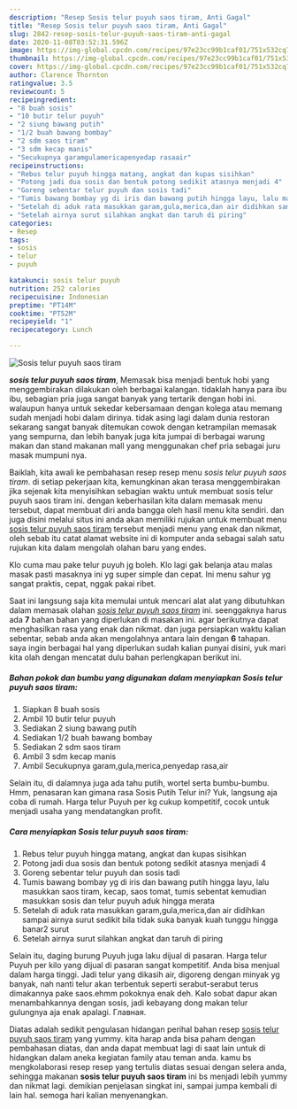 ```yaml
---
description: "Resep Sosis telur puyuh saos tiram, Anti Gagal"
title: "Resep Sosis telur puyuh saos tiram, Anti Gagal"
slug: 2842-resep-sosis-telur-puyuh-saos-tiram-anti-gagal
date: 2020-11-08T03:52:31.596Z
image: https://img-global.cpcdn.com/recipes/97e23cc99b1caf01/751x532cq70/sosis-telur-puyuh-saos-tiram-foto-resep-utama.jpg
thumbnail: https://img-global.cpcdn.com/recipes/97e23cc99b1caf01/751x532cq70/sosis-telur-puyuh-saos-tiram-foto-resep-utama.jpg
cover: https://img-global.cpcdn.com/recipes/97e23cc99b1caf01/751x532cq70/sosis-telur-puyuh-saos-tiram-foto-resep-utama.jpg
author: Clarence Thornton
ratingvalue: 3.5
reviewcount: 5
recipeingredient:
- "8 buah sosis"
- "10 butir telur puyuh"
- "2 siung bawang putih"
- "1/2 buah bawang bombay"
- "2 sdm saos tiram"
- "3 sdm kecap manis"
- "Secukupnya garamgulamericapenyedap rasaair"
recipeinstructions:
- "Rebus telur puyuh hingga matang, angkat dan kupas sisihkan"
- "Potong jadi dua sosis dan bentuk potong sedikit atasnya menjadi 4"
- "Goreng sebentar telur puyuh dan sosis tadi"
- "Tumis bawang bombay yg di iris dan bawang putih hingga layu, lalu masukkan saos tiram, kecap, saos tomat, tumis sebentat kemudian masukkan sosis dan telur puyuh aduk hingga merata"
- "Setelah di aduk rata masukkan garam,gula,merica,dan air didihkan sampai airnya surut sedikit bila tidak suka banyak kuah tunggu hingga banar2 surut"
- "Setelah airnya surut silahkan angkat dan taruh di piring"
categories:
- Resep
tags:
- sosis
- telur
- puyuh

katakunci: sosis telur puyuh 
nutrition: 252 calories
recipecuisine: Indonesian
preptime: "PT14M"
cooktime: "PT52M"
recipeyield: "1"
recipecategory: Lunch

---
```



![Sosis telur puyuh saos tiram](https://img-global.cpcdn.com/recipes/97e23cc99b1caf01/751x532cq70/sosis-telur-puyuh-saos-tiram-foto-resep-utama.jpg)

<b><i>sosis telur puyuh saos tiram</i></b>, Memasak bisa menjadi bentuk hobi yang menggembirakan dilakukan oleh berbagai kalangan. tidaklah hanya para ibu ibu, sebagian pria juga sangat banyak yang tertarik dengan hobi ini. walaupun hanya untuk sekedar kebersamaan dengan kolega atau memang sudah menjadi hobi dalam dirinya. tidak asing lagi dalam dunia restoran sekarang sangat banyak ditemukan cowok dengan ketrampilan memasak yang sempurna, dan lebih banyak juga kita jumpai di berbagai warung makan dan stand makanan mall yang menggunakan chef pria sebagai juru masak mumpuni nya.

Baiklah, kita awali ke pembahasan resep resep menu <i>sosis telur puyuh saos tiram</i>. di setiap pekerjaan kita, kemungkinan akan terasa menggembirakan jika sejenak kita menyisihkan sebagian waktu untuk membuat sosis telur puyuh saos tiram ini. dengan keberhasilan kita dalam memasak menu tersebut, dapat membuat diri anda bangga oleh hasil menu kita sendiri. dan juga disini melalui situs ini anda akan memiliki rujukan untuk membuat menu <u>sosis telur puyuh saos tiram</u> tersebut menjadi menu yang enak dan nikmat, oleh sebab itu catat alamat website ini di komputer anda sebagai salah satu rujukan kita dalam mengolah olahan baru yang endes.

Klo cuma mau pake telur puyuh jg boleh. Klo lagi gak belanja atau malas masak pasti masaknya ini yg super simple dan cepat. Ini menu sahur yg sangat praktis, cepat, nggak pakai ribet.


Saat ini langsung saja kita memulai untuk mencari alat alat yang dibutuhkan dalam memasak olahan <u><i>sosis telur puyuh saos tiram</i></u> ini. seenggaknya harus ada <b>7</b> bahan bahan yang diperlukan di masakan ini. agar berikutnya dapat menghasilkan rasa yang enak dan nikmat. dan juga persiapkan waktu kalian sebentar, sebab anda akan mengolahnya antara lain dengan <b>6</b> tahapan. saya ingin berbagai hal yang diperlukan sudah kalian punyai disini, yuk mari kita olah dengan mencatat dulu bahan perlengkapan berikut ini.

<!--inarticleads1-->

##### Bahan pokok dan bumbu yang digunakan dalam menyiapkan Sosis telur puyuh saos tiram:

1. Siapkan 8 buah sosis
1. Ambil 10 butir telur puyuh
1. Sediakan 2 siung bawang putih
1. Sediakan 1/2 buah bawang bombay
1. Sediakan 2 sdm saos tiram
1. Ambil 3 sdm kecap manis
1. Ambil Secukupnya garam,gula,merica,penyedap rasa,air


Selain itu, di dalamnya juga ada tahu putih, wortel serta bumbu-bumbu. Hmm, penasaran kan gimana rasa Sosis Putih Telur ini? Yuk, langsung aja coba di rumah. Harga telur Puyuh per kg cukup kompetitif, cocok untuk menjadi usaha yang mendatangkan profit. 

<!--inarticleads2-->

##### Cara menyiapkan Sosis telur puyuh saos tiram:

1. Rebus telur puyuh hingga matang, angkat dan kupas sisihkan
1. Potong jadi dua sosis dan bentuk potong sedikit atasnya menjadi 4
1. Goreng sebentar telur puyuh dan sosis tadi
1. Tumis bawang bombay yg di iris dan bawang putih hingga layu, lalu masukkan saos tiram, kecap, saos tomat, tumis sebentat kemudian masukkan sosis dan telur puyuh aduk hingga merata
1. Setelah di aduk rata masukkan garam,gula,merica,dan air didihkan sampai airnya surut sedikit bila tidak suka banyak kuah tunggu hingga banar2 surut
1. Setelah airnya surut silahkan angkat dan taruh di piring


Selain itu, daging burung Puyuh juga laku dijual di pasaran. Harga telur Puyuh per kilo yang dijual di pasaran sangat kompetitif. Anda bisa menjual dalam harga tinggi. Jadi telur yang dikasih air, digoreng dengan minyak yg banyak, nah nanti telur akan terbentuk seperti serabut-serabut terus dimakannya pake saos.ehmm pokoknya enak deh. Kalo sobat dapur akan menambahkannya dengan sosis, jadi kebayang dong makan telur gulungnya aja enak apalagi. Главная. 

Diatas adalah sedikit pengulasan hidangan perihal bahan resep <u>sosis telur puyuh saos tiram</u> yang yummy. kita harap anda bisa paham dengan pembahasan diatas, dan anda dapat membuat lagi di saat lain untuk di hidangkan dalam aneka kegiatan family atau teman anda. kamu bs mengkolaborasi resep resep yang tertulis diatas sesuai dengan selera anda, sehingga makanan <b>sosis telur puyuh saos tiram</b> ini bs menjadi lebih yummy dan nikmat lagi. demikian penjelasan singkat ini, sampai jumpa kembali di lain hal. semoga hari kalian menyenangkan.
